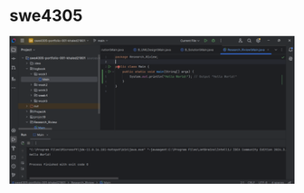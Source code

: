 # swe4305
![image alt](https://github.com/khaled21801/swe4305/blob/6d1e0c2697efb43962057c821eabb75b018fb51d/Screenshot%202025-01-27%20103701.png)
